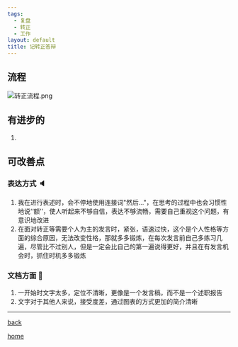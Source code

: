```yaml
---
tags:
  - 复盘
  - 转正
  - 工作
layout: default
title: 记转正答辩
---
```

## 流程
![转正流程.png](https://cdn.jsdelivr.net/gh/TongCodeSpace/picForBlog@master/data%E8%BD%AC%E6%AD%A3%E6%B5%81%E7%A8%8B.png)

## 有进步的
1. 

## 可改善点
### 表达方式 🔈
1. 我在进行表述时，会不停地使用连接词"然后..."，在思考的过程中也会习惯性地说‘‘额’’，使人听起来不够自信，表达不够流畅，需要自己重视这个问题，有意识地改进
2. 在面对转正等需要个人为主的发言时，紧张，语速过快，这个是个人性格等方面的综合原因，无法改变性格，那就多多锻炼，在每次发言前自己多练习几遍，尽管比不过别人，但是一定会比自己的第一遍说得更好，并且在有发言机会时，抓住时机多多锻炼
### 文档方面 📰
1. 一开始时文字太多，定位不清晰，更像是一个发言稿，而不是一个述职报告
2. 文字对于其他人来说，接受度差，通过图表的方式更加的简介清晰


---

[back](../复盘总结)

[home](../../../index)